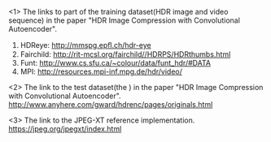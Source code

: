 <1>
The links to part of the training dataset(HDR image and video sequence) in the paper "HDR Image Compression with Convolutional Autoencoder".
1. HDReye: http://mmspg.epﬂ.ch/hdr-eye
2. Fairchild: http://rit-mcsl.org/fairchild//HDRPS/HDRthumbs.html
3. Funt: http://www.cs.sfu.ca/~colour/data/funt_hdr/#DATA
4. MPI: http://resources.mpi-inf.mpg.de/hdr/video/

<2>
The link to the test dataset(the ) in the paper "HDR Image Compression with Convolutional Autoencoder".
http://www.anyhere.com/gward/hdrenc/pages/originals.html

<3>
The link to the JPEG-XT reference implementation.
https://jpeg.org/jpegxt/index.html
